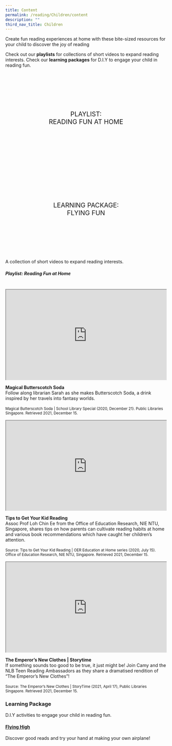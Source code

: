 ```yaml
---
title: Content
permalink: /reading/Children/content
description: ""
third_nav_title: Children
---
```

<style type="text/css">
/* Links */
.content a { color: #322987; }
.content a:focus,
.content a:hover { color: #28216c; }

/* Button Outline */
.bp-button { padding-left: 1.5rem; padding-right: 1.5rem; }
.bp-button.is-primary-outline { border: 1px solid #322987; color: #322987; background-color: transparent; text-decoration: none; }
.bp-button.is-primary-outline:focus,
.bp-button.is-primary-outline:hover { border: 1px solid #322987; color: #cff2e8; background-color: #322987; text-decoration: none; }

/* Responsive Iframe */
.responsive-iframe { position: absolute; top: 0; left: 0; bottom: 0; right: 0; width: 100%; height: 100%; }
.responsive-iframe-container { position: relative; overflow: hidden; width: 100%; }
.responsive-iframe-container.ratio-16by9 { padding-top: 56.25%; }
.responsive-iframe-container.ratio-4by3 { padding-top: 75%; }
.responsive-iframe-container.ratio-3by2 { padding-top: 66.66%; }
.responsive-iframe-container.ratio-1by1 { padding-top: 100%; }

/* Click Box */
.clickbox { display: block; position: relative; width: 100%; padding-bottom: 56.25%; background-color: transparent; }
.clickbox span { padding: .5rem; }
.clickbox a { position: absolute; display: flex; width: 100%; height: 100%; align-items: center; justify-content: center; font-size: 1.25rem; text-align: center; text-decoration: none; text-transform: uppercase; }
.clickbox a:focus,
.clickbox a:hover { text-decoration: none; }

/* Indigo Sky */
.clickbox.is-sky-indigo { background-color: #cff2e8; color: #322987; }
.clickbox.is-sky-indigo a { color: #322987; }
.clickbox.is-sky-indigo a:focus,
.clickbox.is-sky-indigo a:hover { background-color: #322987; color: #cff2e8; }
</style>

Create fun reading experiences at home with these bite-sized resources for your child to discover the joy of reading

Check out our **playlists** for collections of short videos to expand reading interests.
Check our **learning packages** for D.I.Y to engage your child in reading fun.


<div class="row is-multiline">
  <div class="col is-one-third">
    <div class="clickbox is-indigo-sky">
      <a href="#reading-fun-at-home">
        <span>Playlist:<br>Reading Fun at Home</span>
      </a>
    </div>
  </div>
  <div class="col is-one-third">
    <div class="clickbox is-indigo-sky">
      <a href="#flying-fun">
        <span>Learning Package:<br>Flying Fun</span>
      </a>
    </div>
  </div>
	
A collection of short videos to expand reading interests.

<h5 id="reading-fun-at-home" class="margin--bottom--lg"><b>Playlist: Reading Fun at Home</b></h5>

<br>
<div class="row is-multiline margin--bottom--lg">
  <div class="col is-two-fifths">
    <div class="responsive-iframe-container ratio-16by9">
     <iframe src="https://www.youtube.com/embed/pe58gTDQJmg&t=336s" class="responsive-iframe"></iframe>
    </div>
  </div>
  <div class="col is-three-fifths">
    <p><b> Magical Butterscotch Soda</b><br>
    Follow along librarian Sarah as she makes Butterscotch Soda, a drink inspired by her travels into fantasy worlds. <br><br>
<small> Magical Butterscotch Soda | School Library Special (2020, December 21). Public Libraries Singapore. Retrieved 2021, December 15.</small></p>
  </div>
</div>

<div class="row is-multiline margin--bottom--lg">
  <div class="col is-two-fifths">
    <div class="responsive-iframe-container ratio-16by9">
     <iframe src="https://www.youtube.com/embed/x37aJ3jANGk" class="responsive-iframe"></iframe>
    </div>
  </div>
  <div class="col is-three-fifths">
  <p><b> Tips to Get Your Kid Reading </b><br>
    Assoc Prof Loh Chin Ee from the Office of Education Research, NIE NTU, Singapore, shares tips on how parents can cultivate reading habits at home and various book recommendations which have caught her children’s attention. <br><br>
<small>Source: Tips to Get Your Kid Reading | OER Education at Home series (2020, July 15). Office of Education Research, NIE NTU, Singapore. Retrieved 2021, December 15.</small></p>
  </div>
</div>

<div class="row is-multiline margin--bottom--lg">
  <div class="col is-two-fifths">
    <div class="responsive-iframe-container ratio-16by9">
     <iframe src="https://www.youtube.com/embed/U4gYrzF6pWc&list=PLJlLW0qKYHTOH5LSSJs6sT6Aydgy8cnt1&index=17" class="responsive-iframe"></iframe>
    </div>
  </div>
  <div class="col is-three-fifths">
  <p><b>The Emperor’s New Clothes | Storytime </b><br>
    If something sounds too good to be true, it just might be! Join Camy and the NLB Teen Reading Ambassadors as they share a dramatised rendition of “The Emperor’s New Clothes”! <br><br>
<small>Source: The Emperor’s New Clothes | StoryTime (2021, April 17), Public Libraries Singapore. Retrieved 2021, December 15.</small></p>
  </div>
 </div>
	
<h3><b>Learning Package</b></h3>
	
D.I.Y activities to engage your child in reading fun.
	
	
<h4 id="lp-flying-high"><a href="/files/Reading_Children_Flying%20High.pdf" target="_blank"><b>Flying High</b></a></h4>
<p> Discover good reads and try your hand at making your own airplane!</p>
	